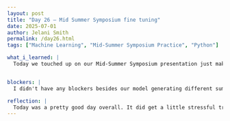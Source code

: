 ```yaml
---
layout: post
title: "Day 26 – Mid Summer Symposium fine tuning"
date: 2025-07-01
author: Jelani Smith
permalink: /day26.html
tags: ["Machine Learning", "Mid-Summer Symposium Practice", "Python"]

what_i_learned: |
  Today we touched up on our Mid-Summer Symposium presentation just making sure our information on our slides were right. We also were having problems with our model generating different summaries for one match. To fix this we decided to save our summaries to a separate csv file to create a kind of mini API for summaries. We did this so our summaries can be static and when the user gets a summary for a match it's the same summary every time. 


blockers: |
  I didn't have any blockers besides our model generating different summaries.

reflection: |
  Today was a pretty good day overall. It did get a little stressful trying to get our summaries to a csv files. Also it was fustrationg finding out that the summaries weren't the same. All in all today was a very productive day and we ended up fixing our problems.
---
```









